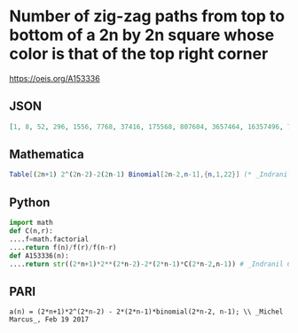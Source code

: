# Number of zig\-zag paths from top to bottom of a 2n by 2n square whose color is that of the top right corner
https://oeis.org/A153336
## JSON
```JSON
[1, 8, 52, 296, 1556, 7768, 37416, 175568, 807604, 3657464, 16357496, 72407728, 317777032, 1384524656, 5994736336, 25816193952, 110652549620, 472302724408, 2008499580504, 8513063608304, 35975584631128, 151621915797840]
```
## Mathematica
```Mathematica
Table[(2n+1) 2^(2n-2)-2(2n-1) Binomial[2n-2,n-1],{n,1,22}] (* _Indranil Ghosh_, Feb 19 2017 *)
```
## Python
```Python
import math
def C(n,r):
....f=math.factorial
....return f(n)/f(r)/f(n-r)
def A153336(n):
....return str((2*n+1)*2**(2*n-2)-2*(2*n-1)*C(2*n-2,n-1)) # _Indranil Ghosh_, Feb 19 2017
```
## PARI
```PARI
a(n) = (2*n+1)*2^(2*n-2) - 2*(2*n-1)*binomial(2*n-2, n-1); \\ _Michel Marcus_, Feb 19 2017
```
